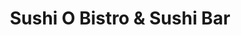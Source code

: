 ---
layout: place
title: Sushi O Bistro & Sushi Bar
permalink: /north-carolina/raleigh/sushi-o-bistro-sushi-bar.html
stateAbbr: NC
stateName: North Carolina
cityName: Raleigh
seo:
  type: restaurant
  links: http://sushioraleighnc.com/
place_id: ChIJ8-z43WVfrIkRQtwdNjQZvFY
photos:
  - name: >-
      places/ChIJ8-z43WVfrIkRQtwdNjQZvFY/photos/AeeoHcIFub0JTIJJM_5_KHoG8_ugRksNXW0bUssg99qi4OUI05higEBiklwmRVWfUSGtGaK3bXEVCEdjL33Rj6SoJDnbnSU32Ywr3L0MDdwE1kox4GY_KXa8ONSC8-osg-SxGaEJjYYQ3FJyiDZ_-XbEfD0NKEzFkYNdVTuUhJc0W_ZkdKEgxHudvsOSMwauvDdcJfuRhOIkA6RNh1qx-rnu5jeyO037vODufPhJf0AtkJLgqHb8MKANd50AzALPAM3GKwa-a3WpLG1-9h7NoWHOQmTJ81fMuev-n9OS5G4gyeZbe1gkpyBKgYsnFj9j89UspQDohh2mgOOu7BLVvsM8qBjxopF8HHOeyX1Ni0WpU54OqExOI4DetOsZbFSVmtUHEZ397wPD4RJRdxs9aKKx9PTR-GaiNwLdq4-Cijc-vmOZlUtt
    widthPx: 4032
    heightPx: 3024
    authorAttributions:
      - displayName: Jackson H
        uri: https://maps.google.com/maps/contrib/114037279119874910768
        photoUri: >-
          https://lh3.googleusercontent.com/a/ACg8ocKgI-tHU6sUcn59CIsn0RBxlbEbPZ2Mhee13Kqu59anDjpF=s100-p-k-no-mo
    flagContentUri: >-
      https://www.google.com/local/imagery/report/?cb_client=maps_api_places.places_api&image_key=!1e10!2sCIHM0ogKEICAgIDG_KbWowE&hl=en-US
    googleMapsUri: >-
      https://www.google.com/maps/place//data=!3m4!1e2!3m2!1sCIHM0ogKEICAgIDG_KbWowE!2e10!4m2!3m1!1s0x89ac5f65ddf8ecf3:0x56bc1934361ddc42
  - name: >-
      places/ChIJ8-z43WVfrIkRQtwdNjQZvFY/photos/AeeoHcIFjQaCu0GVvg5guGc1ULKNyvo83Ou3oODkR0giXfzO91vYiqBoXcjsOK40jH2OCrXkccMrB5AJc5I8qnpx7rvR9aSYAfoqOQP6gW7vuEeisrDFKvoED9cUfsnjv5pknfIOnHSeWLCdHOLKWnR6l6NIzS6zSzppV5cFL8ni2GYW9XWgJ6Rn6G5yjvSxxd1XBDFQmCLUqiz1u2NtFFmTd28RoXraQcPnZ9AW_u8gtddRH8ra_-cUdKMpFPYgxGHlSkxxDgz7oLz3jXae8Rog4xjAKEClltUuVMNUko2Pvcbb4w
    widthPx: 574
    heightPx: 590
    authorAttributions:
      - displayName: Sushi O Bistro & Sushi Bar
        uri: https://maps.google.com/maps/contrib/100871637941263463066
        photoUri: >-
          https://lh3.googleusercontent.com/a/ACg8ocIpU3YNslkv1LSKQjAVTBosT4CCwMqxm_AIF9FdOS3YpD1yAQ=s100-p-k-no-mo
    flagContentUri: >-
      https://www.google.com/local/imagery/report/?cb_client=maps_api_places.places_api&image_key=!1e10!2sAF1QipNTLMtQRG34SfU0QfyVS602cGbKAV4UacPMPykV&hl=en-US
    googleMapsUri: >-
      https://www.google.com/maps/place//data=!3m4!1e2!3m2!1sAF1QipNTLMtQRG34SfU0QfyVS602cGbKAV4UacPMPykV!2e10!4m2!3m1!1s0x89ac5f65ddf8ecf3:0x56bc1934361ddc42
  - name: >-
      places/ChIJ8-z43WVfrIkRQtwdNjQZvFY/photos/AeeoHcJGlPZ-fQN9G0Wpz8mGb8JHIhgloaQjWw2s9YIISRsZ1ku6L2dcBgOtJ3eSJzaR4HZshqIs7t9q1CgGONWtQGvwveCYXmFhVyA2Db18kanp_aCxRO-UEMFd_h_Wx1bpwPXKYrBRBnK4REJ5Ubj2kwjL7HJ4539KgPldz1RbDXd74cdckrAA2ycqFdoR8NNtGqtOUhKLNJGFfe5TVVpJ0LOvxVsC8331CUEmXe8JtJ0nrqFibNHJXZ8DG1A14s5BN4i26rn7FsSWT2drmicIeuOvLZQGtUixkPtgmwXGNAJ60SFlS2F6o3dB6PC5FoWpLnnySiht2Rmy1jHz3FAYnNXgRnFm4km753sISHiYy6es_th-Wy6ZsO1C8zCTBjCazOcDug6VjTyTk1Y30dyNf15_NY_OOPRrkK5LCuDWk5V3EQ
    widthPx: 3024
    heightPx: 4032
    authorAttributions:
      - displayName: Carla Johnson
        uri: https://maps.google.com/maps/contrib/107333220093904007805
        photoUri: >-
          https://lh3.googleusercontent.com/a/ACg8ocL3sgSIqQ_i5iT_23Qrx5z8l9n5dmhui69W2yXkLOs7i6RbOg=s100-p-k-no-mo
    flagContentUri: >-
      https://www.google.com/local/imagery/report/?cb_client=maps_api_places.places_api&image_key=!1e10!2sCIHM0ogKEICAgMCg8sncMQ&hl=en-US
    googleMapsUri: >-
      https://www.google.com/maps/place//data=!3m4!1e2!3m2!1sCIHM0ogKEICAgMCg8sncMQ!2e10!4m2!3m1!1s0x89ac5f65ddf8ecf3:0x56bc1934361ddc42
  - name: >-
      places/ChIJ8-z43WVfrIkRQtwdNjQZvFY/photos/AeeoHcJLkhn9JOrRjO5GzvUPhYi2Xukaxgor4MivAMsMe68OgeCkF_hyXtipuvSqmETBMiqCrx-XwqbVKs88nhVXn8wiWqWcmeNWWkLvn14vvlTu7lKQC8Jb_6ZvaV85_ulO-0fzeWBoz1XBJu1n27gwkUVfUk1L4Bri79JyRIrlcRMitO4vAxCLXzhcljs452rH_yg9-jdDVDD-WAD9lwApxsCtSi7nekSMzxcRqrpM4U9aN0nVPcIwwIF_MNxG1ZLHDfSEv8hDpoHuOeuN8NWJc7wlSF_DEklGK_XIF9WGLoec4sUVE8fboRxMWq-7DpbKYugZQ79DpLFeo3gRUOdPhfaYJ3atvpNDfkinvvFAgOZOcD1b4_6Y9PfaogYeoTYxqCMSNGNyF-9vRMYoG0pPzArUo7AXb0cXb5L7_qTL70RunmjD
    widthPx: 4032
    heightPx: 3024
    authorAttributions:
      - displayName: Sandeep K
        uri: https://maps.google.com/maps/contrib/112108033348049509196
        photoUri: >-
          https://lh3.googleusercontent.com/a/ACg8ocLVGmtNwKrvOimxHObwHSQkD-PdmDPK-Jqm9tTjiKGqJuHVpg=s100-p-k-no-mo
    flagContentUri: >-
      https://www.google.com/local/imagery/report/?cb_client=maps_api_places.places_api&image_key=!1e10!2sCIHM0ogKEICAgICHt8XvgAE&hl=en-US
    googleMapsUri: >-
      https://www.google.com/maps/place//data=!3m4!1e2!3m2!1sCIHM0ogKEICAgICHt8XvgAE!2e10!4m2!3m1!1s0x89ac5f65ddf8ecf3:0x56bc1934361ddc42
  - name: >-
      places/ChIJ8-z43WVfrIkRQtwdNjQZvFY/photos/AeeoHcJ6lCbTbfnw5MT3iDw7eye599LTKcCDM5sDdm5tmUHCqqsiyxYdznluiIPU27Tg9PkLsmVDAwawOdFUosaaH5gdF7iS5aKSnhXM8QK0ZGHGgSUAlK-wv1HXfco2Gl-WAu7dAl4MuT9iVLUj6D8bYzraNFeZWkrMVjpAlgwPJOba2NJhBxVOBLono0w-3JpMv-53UKSvagYgoXRZ-29ywZHqKBnaprIwdHxBk08WNjg4GQVvOGThZxy0L7e1OovfVzyhgIE5QDXq_1kQd35ZXZCwNrZsAfrnRiaRmd7H0vvYsA
    widthPx: 606
    heightPx: 590
    authorAttributions:
      - displayName: Sushi O Bistro & Sushi Bar
        uri: https://maps.google.com/maps/contrib/100871637941263463066
        photoUri: >-
          https://lh3.googleusercontent.com/a/ACg8ocIpU3YNslkv1LSKQjAVTBosT4CCwMqxm_AIF9FdOS3YpD1yAQ=s100-p-k-no-mo
    flagContentUri: >-
      https://www.google.com/local/imagery/report/?cb_client=maps_api_places.places_api&image_key=!1e10!2sAF1QipOMCRySTXRi8gjM4j2XFf3TYSTs3uG14C5EWXUf&hl=en-US
    googleMapsUri: >-
      https://www.google.com/maps/place//data=!3m4!1e2!3m2!1sAF1QipOMCRySTXRi8gjM4j2XFf3TYSTs3uG14C5EWXUf!2e10!4m2!3m1!1s0x89ac5f65ddf8ecf3:0x56bc1934361ddc42
  - name: >-
      places/ChIJ8-z43WVfrIkRQtwdNjQZvFY/photos/AeeoHcKmHF2SkiyobJIftt0xS5upqZ96p56JEyUduQbNYjOpPxj5o2ydYSRLdSUVG8jRUNY3s3HshtsrBHxwIX6OM20s7bcBM5ONgo01FjdZJzZCIRtDWZBDGgyaUnWl9fh-rJSnA9Uopx9qBw-JyOuFYnDX0zQNCtHZxvwxW0M_PmQT5d_b2Ypy4oH3zIUl41pB1EyTmwudzqTkdtTfgFfA_kR7LsJ82lNCIQjAaCSQJO7onL1Og0egONNiZ78YaBxTNBWoC6HEfHctbtyY6LiGEztWj7iXtgx6OvCnsbjkEqao2yOc2isMb8PyF-2J_HjaiKOiHra1oeOaGO8c0vvCZYZDxD60pT-InzuU3fyH5ugomOwcju8dZso1PpU1SXqQD9JYwtl7TjxY4LVKfpVpWTnr7ND80XBHrLKUpNh4DjOkO2VO
    widthPx: 3468
    heightPx: 4624
    authorAttributions:
      - displayName: Chasadi Mackey
        uri: https://maps.google.com/maps/contrib/107384698296358858375
        photoUri: >-
          https://lh3.googleusercontent.com/a-/ALV-UjXEJ4SwfCQF4PtrZdTRF7UuQ1r6JqqTieTNAvgaPlHc4o_XA4yY1w=s100-p-k-no-mo
    flagContentUri: >-
      https://www.google.com/local/imagery/report/?cb_client=maps_api_places.places_api&image_key=!1e10!2sCIHM0ogKEICAgIDjxf3ZvAE&hl=en-US
    googleMapsUri: >-
      https://www.google.com/maps/place//data=!3m4!1e2!3m2!1sCIHM0ogKEICAgIDjxf3ZvAE!2e10!4m2!3m1!1s0x89ac5f65ddf8ecf3:0x56bc1934361ddc42
  - name: >-
      places/ChIJ8-z43WVfrIkRQtwdNjQZvFY/photos/AeeoHcLi95jZ1LV5Rmn0rAnUdJ1eZhbt-ONgxesZQGP--uQBQHI8aHCcflh9RZcfn7ljifkVUtsbl6rOLwOiA6nDF60T0-6Bmf5ZPdWdoG60ewuUqu95D1lxGxxMyk8u5RWHZXFgcBfmlL3VQwutRRuhNalj880AUiHPo0gRKPsMcHQ_kog336uuN-ZH5VhPHMc7EmB1_6kjugjVGb1zZTT7j6b9pJiWz-cqUNdKFdqVOOYPn42DPWVywpV0Bys30dPPm9z8T58yRBjV2uXAkMX9tTDDZIZOEn1bUWj8lX4K9qLtGZaFAtOFcPPpNgxgyCfEfz1HiuyZGX70Gn9uop65CDX3FKrBPOt-7PGeuvDDldn_ONsI5aB3_-HpDKwV-v62JGtdhLTXg_CjVEO0ZEQNothk2PiCfCvaYHV7sK2qvEXVsNbd
    widthPx: 3024
    heightPx: 4032
    authorAttributions:
      - displayName: fereshte ahmadinejad
        uri: https://maps.google.com/maps/contrib/117900036111549912957
        photoUri: >-
          https://lh3.googleusercontent.com/a/ACg8ocLuo3VoS1lEzJx39VJvf8GGMbW8s0FP6pvYKw6bK4TKcVTkrA=s100-p-k-no-mo
    flagContentUri: >-
      https://www.google.com/local/imagery/report/?cb_client=maps_api_places.places_api&image_key=!1e10!2sCIHM0ogKEICAgIDTsPvtxQE&hl=en-US
    googleMapsUri: >-
      https://www.google.com/maps/place//data=!3m4!1e2!3m2!1sCIHM0ogKEICAgIDTsPvtxQE!2e10!4m2!3m1!1s0x89ac5f65ddf8ecf3:0x56bc1934361ddc42
  - name: >-
      places/ChIJ8-z43WVfrIkRQtwdNjQZvFY/photos/AeeoHcJSRbH_5luEr_gjFL6lwXU8TOphqtuRCigFMDbzT4dmGzLV_LxQuXo7ln1_oDHK0Ai0ZkOHNATf3v6axG0FgGwAULu5ZxT8K2-sHC3FWXV8iIu2DPDLKr7WZgnFFeoVuxTCxZRq9qVd2EoHWeNc6MgqkYcz76nB3Tq2P3p2U7s-7m8lr5Uvt52muYnqUTKbfcqaw3ioJyY6bN2UY1PxfGxXl_YzitIxq8-Ncry3oNz6g-I8dLGDpuPpt4UJ7gEIMqVo7jDhulrn04CdIpQ_75buABwujAspXvcHMop6JDuoimH09iLZ-CdYhtPdEC5JUchiOTTngRloiTYIT4Jtp6XaiTBf1tnL20k-_1Ml61c6DE5VlgW_RJSeUZeSAwSO5RJVdL-IjgR1CIFa-laj18nFb-p417RSaA9I14EMTJc
    widthPx: 4032
    heightPx: 3024
    authorAttributions:
      - displayName: R S
        uri: https://maps.google.com/maps/contrib/107015335783762384374
        photoUri: >-
          https://lh3.googleusercontent.com/a/ACg8ocI5uVjQjcFfQyshevI0gR1wTOchIXSHGH1Lnj94ntdjMeiBn0DG=s100-p-k-no-mo
    flagContentUri: >-
      https://www.google.com/local/imagery/report/?cb_client=maps_api_places.places_api&image_key=!1e10!2sCIHM0ogKEICAgMDIwP6-Hg&hl=en-US
    googleMapsUri: >-
      https://www.google.com/maps/place//data=!3m4!1e2!3m2!1sCIHM0ogKEICAgMDIwP6-Hg!2e10!4m2!3m1!1s0x89ac5f65ddf8ecf3:0x56bc1934361ddc42
  - name: >-
      places/ChIJ8-z43WVfrIkRQtwdNjQZvFY/photos/AeeoHcIR1MP2tA0p89K8nZXwI7mp_fTOJuX6rxramxNLXy5jYyxEjElHyeaMlFfr9GW6TIYUe_YyRONVgXG0p3510DWsE4H-noGRmo4irje1m-O60VqzC4-HOfrjs1NyGt53-SrAKLwJRQ5l2Fxo8jLudSsMYqXu3CZwft2vw0jTFgRVqm5qAiecDn81AaD-fZaCNps4_SY6bQ61evkuTOJHbnFEscjvXtROc8JeRmKGT4BJhUE79kdhTuBOxM0-bFsqanyhrkJVGPKnR4qpOsAR8FhcpxyH3_jQPNNEwMoVjord2jDkFS5_unhGEK5lkvAMM_wI_eTnCuDbe-q_TnAmUWacFBP5B6yONUB63FhPtvg3uUh84kvL3jSWZF1-uUxxm2okiMHEZAfaK7a7eHg-gViYn54xp6FHyp1msfd_5TU
    widthPx: 3024
    heightPx: 4032
    authorAttributions:
      - displayName: Kita Teel
        uri: https://maps.google.com/maps/contrib/114729969158234651899
        photoUri: >-
          https://lh3.googleusercontent.com/a-/ALV-UjUrwAoPTiKfm6oBGtpDdkUOGMo9L82Djtaywzlgwu94Z3bRz-cttQ=s100-p-k-no-mo
    flagContentUri: >-
      https://www.google.com/local/imagery/report/?cb_client=maps_api_places.places_api&image_key=!1e10!2sCIHM0ogKEICAgICkovXaDg&hl=en-US
    googleMapsUri: >-
      https://www.google.com/maps/place//data=!3m4!1e2!3m2!1sCIHM0ogKEICAgICkovXaDg!2e10!4m2!3m1!1s0x89ac5f65ddf8ecf3:0x56bc1934361ddc42
  - name: >-
      places/ChIJ8-z43WVfrIkRQtwdNjQZvFY/photos/AeeoHcKTWTUBf9DneHEucAWMXCZOc3DnH3yTw2i0L2-Rk7mes3Dx9zX8T13qK6O1qKSjRXfGF-zVNF5dUyl70UMfm3gN8qLLPMYkO1PxGlO4yFtaswrjeiI2y7cUuTw4IXyaWUsG3SBFxQrzCfAqlgFiS-DuwvZVcZPsZFX9ZgrqZzIzLboAmnByfyRrm96Aoh_jEokZaYYv-dJxHHWzL7m4yd_vXkrUbi_4h3WM_zzQu37uIjBp4oTkQjHBdJ1OSSeBWqSwlAisIt3lOH8log9HOOkcJbO8yFPQIl5SGIh-_E0l8czedqNm6n31hLBdhVGfhGiN9CG26WkFlfMyuFovbBxmk5LxbAsMEZRtVAY3HD_cxfHBXlaqGo8Zy5je-F118hpdtAq35V2r3jlYERBuzvCle71JckjsBjj0j9DTkiIEpoyo
    widthPx: 1284
    heightPx: 827
    authorAttributions:
      - displayName: Marco
        uri: https://maps.google.com/maps/contrib/101798131342738064843
        photoUri: >-
          https://lh3.googleusercontent.com/a/ACg8ocL2Fjc1K8YNO_ZvMDbjR_z-cSjrMgT4GiSAFMuxl7Mx7rvkOg=s100-p-k-no-mo
    flagContentUri: >-
      https://www.google.com/local/imagery/report/?cb_client=maps_api_places.places_api&image_key=!1e10!2sCIHM0ogKEICAgIDzrc2r4wE&hl=en-US
    googleMapsUri: >-
      https://www.google.com/maps/place//data=!3m4!1e2!3m2!1sCIHM0ogKEICAgIDzrc2r4wE!2e10!4m2!3m1!1s0x89ac5f65ddf8ecf3:0x56bc1934361ddc42
address: '222 Glenwood Ave Suite #117, Raleigh, NC 27603, USA'
street: '222 Glenwood Ave Suite #117'
city: Raleigh
state: NC
zip: '27603'
country: USA
neighborhood: North Boylan
latitude: '35.783475'
longitude: '-78.647212'
accessibility_options:
  wheelchairAccessibleParking: true
  wheelchairAccessibleEntrance: true
  wheelchairAccessibleRestroom: true
  wheelchairAccessibleSeating: true
business_status: OPERATIONAL
name: Sushi O Bistro & Sushi Bar
google_maps_links:
  directionsUri: >-
    https://www.google.com/maps/dir//''/data=!4m7!4m6!1m1!4e2!1m2!1m1!1s0x89ac5f65ddf8ecf3:0x56bc1934361ddc42!3e0
  placeUri: https://maps.google.com/?cid=6249898094920326210
  writeAReviewUri: >-
    https://www.google.com/maps/place//data=!4m3!3m2!1s0x89ac5f65ddf8ecf3:0x56bc1934361ddc42!12e1
  reviewsUri: >-
    https://www.google.com/maps/place//data=!4m4!3m3!1s0x89ac5f65ddf8ecf3:0x56bc1934361ddc42!9m1!1b1
  photosUri: >-
    https://www.google.com/maps/place//data=!4m3!3m2!1s0x89ac5f65ddf8ecf3:0x56bc1934361ddc42!10e5
primary_type: Sushi Restaurant
opening_hours:
  regular: null
  current: null
secondary_opening_hours:
  regular:
    weekdayDescriptions: null
    type: null
  current:
    weekdayDescriptions: null
    type: null
phone: (919) 838-8868
price_level: PRICE_LEVEL_MODERATE
price_range: $20 &ndash; $30
rating: '4.4'
rating_count: 0
website: http://sushioraleighnc.com/
description: >-
  Discover Sushi O Bistro in Raleigh, NC$$$Sushi O Bistro & Sushi Bar in
  Raleigh, NC, delights visitors with its wide array of fresh sushi rolls and
  flavorful Asian-inspired dishes, all served in a relaxed and welcoming
  environment. The spot stands out for its casual vibe combined with accessible
  features like wheelchair-friendly seating and entrances, making it easy for
  everyone to enjoy a meal. Patrons can explore a variety of Japanese and Asian
  fare, including options for vegetarians and those seeking outdoor seating, all
  while savoring moderately priced entrees that highlight quality ingredients.
  With convenient delivery and takeout services, it's a go-to choice for anyone
  craving sushi options in the area, blending tradition with modern convenience
  for a satisfying dining experience.
generative_summary: >-
  Discover Sushi O Bistro in Raleigh, NC$$$Sushi O Bistro & Sushi Bar in
  Raleigh, NC, delights visitors with its wide array of fresh sushi rolls and
  flavorful Asian-inspired dishes, all served in a relaxed and welcoming
  environment. The spot stands out for its casual vibe combined with accessible
  features like wheelchair-friendly seating and entrances, making it easy for
  everyone to enjoy a meal. Patrons can explore a variety of Japanese and Asian
  fare, including options for vegetarians and those seeking outdoor seating, all
  while savoring moderately priced entrees that highlight quality ingredients.
  With convenient delivery and takeout services, it's a go-to choice for anyone
  craving sushi options in the area, blending tradition with modern convenience
  for a satisfying dining experience.
generative_disclosure: Summarized by AI using the Grok-3-Mini model.
reviews:
  - name: >-
      places/ChIJ8-z43WVfrIkRQtwdNjQZvFY/reviews/ChdDSUhNMG9nS0VJQ0FnTUNJNGU2OTdnRRAB
    relativePublishTimeDescription: a week ago
    rating: 1
    text:
      text: >-
        Never ordering here again. All I ordered was a sweet dragon roll only
        one piece came with the avocado and the entire thing was missing the
        spicy mayo. Restaurant wasn’t even busy don’t understand how they could
        mess up my order! Had no choice but to eat because I didn’t have time to
        get anything else.
      languageCode: en
    originalText:
      text: >-
        Never ordering here again. All I ordered was a sweet dragon roll only
        one piece came with the avocado and the entire thing was missing the
        spicy mayo. Restaurant wasn’t even busy don’t understand how they could
        mess up my order! Had no choice but to eat because I didn’t have time to
        get anything else.
      languageCode: en
    authorAttribution:
      displayName: Keina Branch
      uri: https://www.google.com/maps/contrib/104662724478878127922/reviews
      photoUri: >-
        https://lh3.googleusercontent.com/a/ACg8ocLVljOHx7LaWDbd3MXEEeF8X5vrUcobg441ifD-F4Eac_2Hhw=s128-c0x00000000-cc-rp-mo
    publishTime: '2025-04-02T17:28:18.474678Z'
    flagContentUri: >-
      https://www.google.com/local/review/rap/report?postId=ChdDSUhNMG9nS0VJQ0FnTUNJNGU2OTdnRRAB&d=17924085&t=1
    googleMapsUri: >-
      https://www.google.com/maps/reviews/data=!4m6!14m5!1m4!2m3!1sChdDSUhNMG9nS0VJQ0FnTUNJNGU2OTdnRRAB!2m1!1s0x89ac5f65ddf8ecf3:0x56bc1934361ddc42
  - name: >-
      places/ChIJ8-z43WVfrIkRQtwdNjQZvFY/reviews/ChZDSUhNMG9nS0VJQ0FnSURfa0otbUVREAE
    relativePublishTimeDescription: 2 months ago
    rating: 5
    text:
      text: >-
        the Sushi is phenomenal and the best in Raleigh. Indoor seating is also
        really pleasant. Would recommend this spot to anyone that is into sushi
        and Asian cuisine.
      languageCode: en
    originalText:
      text: >-
        the Sushi is phenomenal and the best in Raleigh. Indoor seating is also
        really pleasant. Would recommend this spot to anyone that is into sushi
        and Asian cuisine.
      languageCode: en
    authorAttribution:
      displayName: Patayder
      uri: https://www.google.com/maps/contrib/116580510502018878308/reviews
      photoUri: >-
        https://lh3.googleusercontent.com/a-/ALV-UjV1AHZ5wKVpq_C1gEToP4hFk0g8X7P3Uzt_x2mOOAG89QDAH4F1=s128-c0x00000000-cc-rp-mo-ba4
    publishTime: '2025-01-20T20:45:33.526960Z'
    flagContentUri: >-
      https://www.google.com/local/review/rap/report?postId=ChZDSUhNMG9nS0VJQ0FnSURfa0otbUVREAE&d=17924085&t=1
    googleMapsUri: >-
      https://www.google.com/maps/reviews/data=!4m6!14m5!1m4!2m3!1sChZDSUhNMG9nS0VJQ0FnSURfa0otbUVREAE!2m1!1s0x89ac5f65ddf8ecf3:0x56bc1934361ddc42
  - name: >-
      places/ChIJ8-z43WVfrIkRQtwdNjQZvFY/reviews/ChZDSUhNMG9nS0VJQ0FnSUQzeC1pQWFREAE
    relativePublishTimeDescription: 4 months ago
    rating: 5
    text:
      text: >-
        Second time dining at this great establishment. Ordered the lettuce
        wraps again! $3 draft beers on Monday was a bonus. Such reasonable
        prices, large portions, attentive & kind staff. We also had the miso
        soup, egg drop soup, and ginger chicken, all delicious. Can't wait to
        come back.
      languageCode: en
    originalText:
      text: >-
        Second time dining at this great establishment. Ordered the lettuce
        wraps again! $3 draft beers on Monday was a bonus. Such reasonable
        prices, large portions, attentive & kind staff. We also had the miso
        soup, egg drop soup, and ginger chicken, all delicious. Can't wait to
        come back.
      languageCode: en
    authorAttribution:
      displayName: Kelly Dougherty
      uri: https://www.google.com/maps/contrib/111630654672279073732/reviews
      photoUri: >-
        https://lh3.googleusercontent.com/a-/ALV-UjXbOwzyQWlNF56S5o-F3VAVwtcVVO-np_YJcPha9M7376MsHgmBDg=s128-c0x00000000-cc-rp-mo
    publishTime: '2024-11-19T13:45:12.543757Z'
    flagContentUri: >-
      https://www.google.com/local/review/rap/report?postId=ChZDSUhNMG9nS0VJQ0FnSUQzeC1pQWFREAE&d=17924085&t=1
    googleMapsUri: >-
      https://www.google.com/maps/reviews/data=!4m6!14m5!1m4!2m3!1sChZDSUhNMG9nS0VJQ0FnSUQzeC1pQWFREAE!2m1!1s0x89ac5f65ddf8ecf3:0x56bc1934361ddc42
  - name: >-
      places/ChIJ8-z43WVfrIkRQtwdNjQZvFY/reviews/ChZDSUhNMG9nS0VJQ0FnSUNIdDhXdlB3EAE
    relativePublishTimeDescription: 7 months ago
    rating: 4
    text:
      text: >-
        First time here. We were a group of 4 adults and a child. Ordered a
        variety of entries.


        Entries come with soup which was just plain flavorless soup.


        The Singapore noodles dish had too much turmeric and no salt and
        disappointing.


        The other two Hibachi and Kung Pao dinner were good.  Vegetable tempura
        role was tasty.


        Also ordered Saki which was good too.


        Overall a good place for Sushi rolls and may be  Hibachi. But the soups
        and the fried rice are pretty basic.
      languageCode: en
    originalText:
      text: >-
        First time here. We were a group of 4 adults and a child. Ordered a
        variety of entries.


        Entries come with soup which was just plain flavorless soup.


        The Singapore noodles dish had too much turmeric and no salt and
        disappointing.


        The other two Hibachi and Kung Pao dinner were good.  Vegetable tempura
        role was tasty.


        Also ordered Saki which was good too.


        Overall a good place for Sushi rolls and may be  Hibachi. But the soups
        and the fried rice are pretty basic.
      languageCode: en
    authorAttribution:
      displayName: Sandeep K
      uri: https://www.google.com/maps/contrib/112108033348049509196/reviews
      photoUri: >-
        https://lh3.googleusercontent.com/a/ACg8ocLVGmtNwKrvOimxHObwHSQkD-PdmDPK-Jqm9tTjiKGqJuHVpg=s128-c0x00000000-cc-rp-mo-ba4
    publishTime: '2024-09-10T02:52:32.407515Z'
    flagContentUri: >-
      https://www.google.com/local/review/rap/report?postId=ChZDSUhNMG9nS0VJQ0FnSUNIdDhXdlB3EAE&d=17924085&t=1
    googleMapsUri: >-
      https://www.google.com/maps/reviews/data=!4m6!14m5!1m4!2m3!1sChZDSUhNMG9nS0VJQ0FnSUNIdDhXdlB3EAE!2m1!1s0x89ac5f65ddf8ecf3:0x56bc1934361ddc42
  - name: >-
      places/ChIJ8-z43WVfrIkRQtwdNjQZvFY/reviews/ChZDSUhNMG9nS0VJQ0FnTURJd1A2LUxnEAE
    relativePublishTimeDescription: a week ago
    rating: 5
    text:
      text: Great food and wonderful waitress. Will definitely be back!
      languageCode: en
    originalText:
      text: Great food and wonderful waitress. Will definitely be back!
      languageCode: en
    authorAttribution:
      displayName: R S
      uri: https://www.google.com/maps/contrib/107015335783762384374/reviews
      photoUri: >-
        https://lh3.googleusercontent.com/a/ACg8ocI5uVjQjcFfQyshevI0gR1wTOchIXSHGH1Lnj94ntdjMeiBn0DG=s128-c0x00000000-cc-rp-mo-ba4
    publishTime: '2025-04-06T03:25:48.521480Z'
    flagContentUri: >-
      https://www.google.com/local/review/rap/report?postId=ChZDSUhNMG9nS0VJQ0FnTURJd1A2LUxnEAE&d=17924085&t=1
    googleMapsUri: >-
      https://www.google.com/maps/reviews/data=!4m6!14m5!1m4!2m3!1sChZDSUhNMG9nS0VJQ0FnTURJd1A2LUxnEAE!2m1!1s0x89ac5f65ddf8ecf3:0x56bc1934361ddc42
review_summary: >-
  Insights from Recent Reviews$$$Folks rave about the tasty sushi and diverse
  Asian menu at this spot, often calling it one of the top picks for fresh rolls
  and generous portions that hit the spot. Many appreciate the friendly service
  and reasonable prices, along with specials like affordable drinks that add to
  the fun vibe, making it a solid choice for groups or casual outings. While
  most diners enjoy the variety and atmosphere, a few mentions of minor
  inconsistencies with certain dishes show that results can vary depending on
  the order. Overall, it's a reliable place for quality meals that keep
  customers coming back, blending good flavors with attentive staff to create a
  generally enjoyable experience. If you're hunting for sushi places nearby,
  this one often delivers on flavor and value without disappointing too often.
review_disclosure: Summarized by AI using the Grok-3-Mini model.
parking_options:
  freeParkingLot: true
  freeStreetParking: true
  paidStreetParking: true
  valetParking: false
payment_options:
  acceptsCreditCards: true
  acceptsDebitCards: true
  acceptsCashOnly: false
  acceptsNfc: true
allow_dogs: null
curbside_pickup: true
delivery: true
dine_in: true
good_for_children: null
good_for_groups: true
good_for_sports: false
live_music: false
menu_for_children: false
outdoor_seating: true
reservable: true
restroom: true
serves_beer: true
serves_breakfast: false
serves_brunch: false
serves_cocktails: true
serves_coffee: null
serves_dinner: true
serves_dessert: true
serves_lunch: true
serves_vegetarian_food: true
serves_wine: true
takeout: true
update_category: pro
places_description: >-
  A menu with Thai, Japanese, Chinese & Vietnamese options, plus sushi & a full
  bar, in a sleek space.

---
